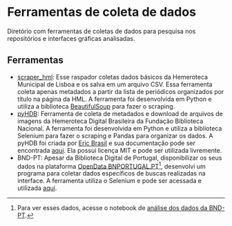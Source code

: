 # Ferramentas de coleta de dados

Diretório com ferramentas de coletas de dados para pesquisa nos repositórios e interfaces gráficas analisadas.

## Ferramentas

- [scraper_hml](./HML/scraper_hml.ipynb): Esse raspador coletas dados básicos da Hemeroteca Municipal de Lisboa e os salva em um arquivo CSV. Essa ferramenta coleta apenas metadados a partir da lista de periódicos organizados por título na página da HML. A ferramenta foi desenvolvida em Python e utiliza a biblioteca [BeautifulSoup](https://beautiful-soup-4.readthedocs.io/en/latest/) para fazer o scraping.
- [pyHDB](./pyHDB/README.md): Ferramenta de coleta de metadados e download de arquivos de imagens da Hemeroteca Digital Brasileira da Fundação Biblioteca Nacional. A ferramenta foi desenvolvida em Python e utiliza a biblioteca Selenium para fazer o scraping e Pandas para organizar os dados. A pyHDB foi criada por [Eric Brasil](ericbrasiln.github.io) e sua documentação pode ser encontrada [aqui](https://ericbrasiln.github.io/pyHDB/). Ela possui licença MIT e pode ser utilizada livremente.
- BND-PT: Apesar da Biblioteca Digital de Portugal, disponibilizar os seus dados na plataforma [OpenData BNPORTUGAL.PT](https://opendata.bnportugal.gov.pt/index.htm)[^1], desenvolvi um programa para coletar dados específicos de buscas realizadas na interface. A ferramenta utiliza o Selenium e pode ser acessada e utilizada [aqui](./BND_PT/scraper_bndpt.ipynb). 

[^1]: Para ver esses dados, acesse o notebook de [análise dos dados da BND-PT](../../repositorios/BND_PT/escopo.ipynb).
